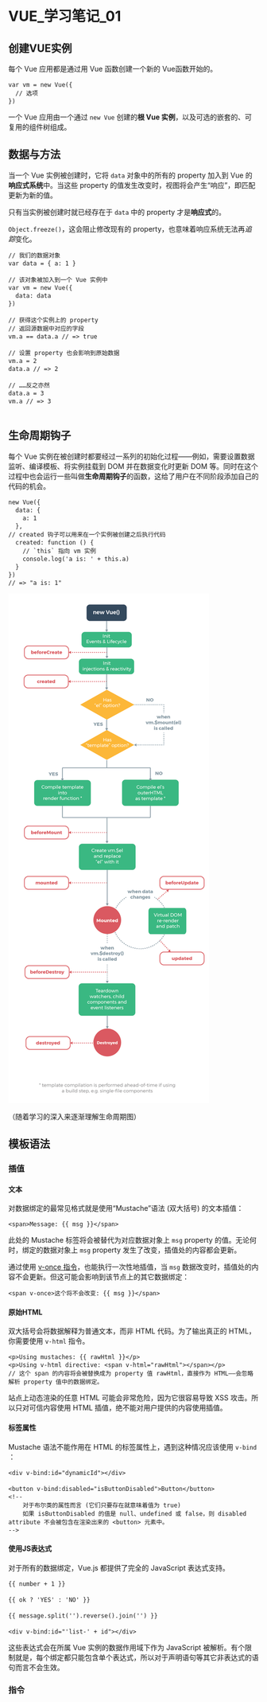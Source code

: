 # VUE\_学习笔记_01



## 创建VUE实例

每个 Vue 应用都是通过用 Vue 函数创建一个新的 Vue函数开始的。

```vue
var vm = new Vue({
  // 选项
})
```

一个 Vue 应用由一个通过 `new Vue` 创建的**根 Vue 实例**，以及可选的嵌套的、可复用的组件树组成。



## 数据与方法

当一个 Vue 实例被创建时，它将 `data` 对象中的所有的 property 加入到 Vue 的**响应式系统**中。当这些 property 的值发生改变时，视图将会产生“响应”，即匹配更新为新的值。

只有当实例被创建时就已经存在于 `data` 中的 property 才是**响应式**的。

`Object.freeze()`，这会阻止修改现有的 property，也意味着响应系统无法再*追踪*变化。

```vue
// 我们的数据对象
var data = { a: 1 }

// 该对象被加入到一个 Vue 实例中
var vm = new Vue({
  data: data
})

// 获得这个实例上的 property
// 返回源数据中对应的字段
vm.a == data.a // => true

// 设置 property 也会影响到原始数据
vm.a = 2
data.a // => 2

// ……反之亦然
data.a = 3
vm.a // => 3


```



## 生命周期钩子

每个 Vue 实例在被创建时都要经过一系列的初始化过程——例如，需要设置数据监听、编译模板、将实例挂载到 DOM 并在数据变化时更新 DOM 等。同时在这个过程中也会运行一些叫做**生命周期钩子**的函数，这给了用户在不同阶段添加自己的代码的机会。

```Vue
new Vue({
  data: {
    a: 1
  },
// created 钩子可以用来在一个实例被创建之后执行代码
  created: function () {
    // `this` 指向 vm 实例
    console.log('a is: ' + this.a)
  }
})
// => "a is: 1"
```

![lifecycle](.\image\lifecycle.png)

（随着学习的深入来逐渐理解生命周期图）



## 模板语法

### 插值

#### 文本

对数据绑定的最常见格式就是使用“Mustache”语法 (双大括号) 的文本插值：

```vue
<span>Message: {{ msg }}</span>
```

此处的 Mustache 标签将会被替代为对应数据对象上 `msg` property 的值。无论何时，绑定的数据对象上 `msg` property 发生了改变，插值处的内容都会更新。

通过使用 [v-once 指令](https://cn.vuejs.org/v2/api/#v-once)，也能执行一次性地插值，当 `msg` 数据改变时，插值处的内容不会更新。但这可能会影响到该节点上的其它数据绑定：

```vue
<span v-once>这个将不会改变: {{ msg }}</span>
```



#### 原始HTML

双大括号会将数据解释为普通文本，而非 HTML 代码。为了输出真正的 HTML，你需要使用 `v-html` 指令。

```vue
<p>Using mustaches: {{ rawHtml }}</p>
<p>Using v-html directive: <span v-html="rawHtml"></span></p>
// 这个 span 的内容将会被替换成为 property 值 rawHtml，直接作为 HTML——会忽略解析 property 值中的数据绑定。
```

站点上动态渲染的任意 HTML 可能会非常危险，因为它很容易导致 XSS 攻击。所以只对可信内容使用 HTML 插值，绝不能对用户提供的内容使用插值。



#### 标签属性

Mustache 语法不能作用在 HTML 的标签属性上，遇到这种情况应该使用 `v-bind` ：

```vue
<div v-bind:id="dynamicId"></div>

<button v-bind:disabled="isButtonDisabled">Button</button>
<!--
	对于布尔类的属性而言 (它们只要存在就意味着值为 true)
	如果 isButtonDisabled 的值是 null、undefined 或 false，则 disabled attribute 不会被包含在渲染出来的 <button> 元素中。
-->
```



#### 使用JS表达式

对于所有的数据绑定，Vue.js 都提供了完全的 JavaScript 表达式支持。

```vue
{{ number + 1 }}

{{ ok ? 'YES' : 'NO' }}

{{ message.split('').reverse().join('') }}

<div v-bind:id="'list-' + id"></div>
```

这些表达式会在所属 Vue 实例的数据作用域下作为 JavaScript 被解析。有个限制就是，每个绑定都只能包含单个表达式，所以对于声明语句等其它非表达式的语句而言不会生效。



### 指令

